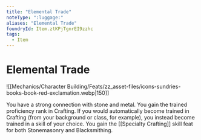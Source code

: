 ```yaml
---
title: "Elemental Trade"
noteType: ":luggage:"
aliases: "Elemental Trade"
foundryId: Item.ztKPjTgnrEI9zzhc
tags:
  - Item
---
```


# Elemental Trade
![[Mechanics/Character Building/Feats/zz_asset-files/icons-sundries-books-book-red-exclamation.webp|150]]

You have a strong connection with stone and metal. You gain the trained proficiency rank in Crafting. If you would automatically become trained in Crafting (from your background or class, for example), you instead become trained in a skill of your choice. You gain the [[Specialty Crafting]] skill feat for both Stonemasonry and Blacksmithing.
